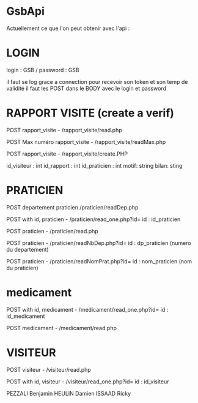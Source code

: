 # GsbApi
Actuellement ce que l'on peut obtenir avec l'api :

# LOGIN
login : GSB / password : GSB 

il faut se log grace a connection pour recevoir son token et son temp de validité
il faut les POST dans le BODY avec le login et password

# RAPPORT VISITE (create a verif)
POST rapport_visite - /rapport_visite/read.php

POST Max numéro rapport_visite - /rapport_visite/readMax.php

POST rapport_visite - /rapport_visite/create.PHP

id_visiteur : int id_rapport : int id_praticien : int motif: string bilan: sting

# PRATICIEN
POST departement praticien /praticien/readDep.php

POST with id, praticien - /praticien/read_one.php?id= 
id : id_praticien

POST praticien - /praticien/read.php

POST praticien - /praticien/readNbDep.php?id= 
id : dp_praticien (numero du departement)

POST praticien - /praticien/readNomPrat.php?id= 
id : nom_praticien (nom du praticien)

# medicament
POST with id, medicament - /medicament/read_one.php?id= 
id : id_medicament

POST medicament - /medicament/read.php

# VISITEUR
POST visiteur - /visiteur/read.php

POST with id, visiteur - /visiteur/read_one.php?id= 
id : id_visiteur



PEZZALI Benjamin HEULIN Damien ISSAAD Ricky
